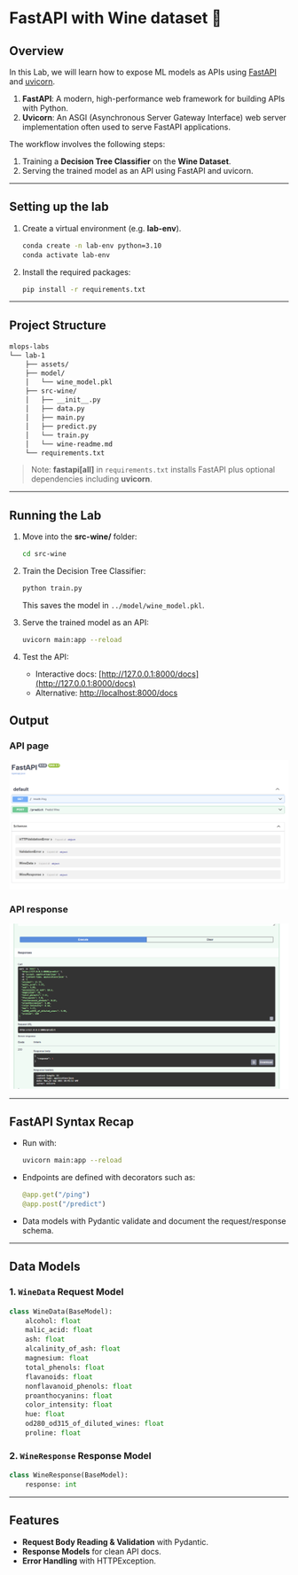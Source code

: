 # FastAPI with Wine dataset 🍷 

## Overview

In this Lab, we will learn how to expose ML models as APIs using [FastAPI](https://fastapi.tiangolo.com/) and [uvicorn](https://www.uvicorn.org/).

1. **FastAPI**: A modern, high-performance web framework for building APIs with Python.
2. **Uvicorn**: An ASGI (Asynchronous Server Gateway Interface) web server implementation often used to serve FastAPI applications.

The workflow involves the following steps:

1. Training a **Decision Tree Classifier** on the **Wine Dataset**.
2. Serving the trained model as an API using FastAPI and uvicorn.

---

## Setting up the lab

1. Create a virtual environment (e.g. **lab-env**).

   ```bash
   conda create -n lab-env python=3.10
   conda activate lab-env
   ```

2. Install the required packages:

   ```bash
   pip install -r requirements.txt
   ```

---

## Project Structure

```
mlops-labs
└── lab-1
    ├── assets/
    ├── model/
    │   └── wine_model.pkl
    ├── src-wine/
    │   ├── __init__.py
    │   ├── data.py
    │   ├── main.py
    │   ├── predict.py
    │   └── train.py
    │   └── wine-readme.md
    └── requirements.txt
```

> Note: **fastapi\[all]** in `requirements.txt` installs FastAPI plus optional dependencies including **uvicorn**.

---

## Running the Lab

1. Move into the **src-wine/** folder:

   ```bash
   cd src-wine
   ```

2. Train the Decision Tree Classifier:

   ```bash
   python train.py
   ```

   This saves the model in `../model/wine_model.pkl`.

3. Serve the trained model as an API:

   ```bash
   uvicorn main:app --reload
   ```

4. Test the API:

   * Interactive docs: [http://127.0.0.1:8000/docs](http://127.0.0.1:8000/docs)
   * Alternative: [http://localhost:8000/docs](http://localhost:8000/docs)

## Output
### API page

![API page](../assets/wine-docs.png)

### API response
![API response](../assets/api_response-wine.png)

---

## FastAPI Syntax Recap

* Run with:

  ```bash
  uvicorn main:app --reload
  ```

* Endpoints are defined with decorators such as:

  ```python
  @app.get("/ping")
  @app.post("/predict")
  ```

* Data models with Pydantic validate and document the request/response schema.

---

## Data Models

### 1. `WineData` Request Model

```python
class WineData(BaseModel):
    alcohol: float
    malic_acid: float
    ash: float
    alcalinity_of_ash: float
    magnesium: float
    total_phenols: float
    flavanoids: float
    nonflavanoid_phenols: float
    proanthocyanins: float
    color_intensity: float
    hue: float
    od280_od315_of_diluted_wines: float
    proline: float
```

### 2. `WineResponse` Response Model

```python
class WineResponse(BaseModel):
    response: int
```

---

## Features

* **Request Body Reading & Validation** with Pydantic.
* **Response Models** for clean API docs.
* **Error Handling** with HTTPException.
